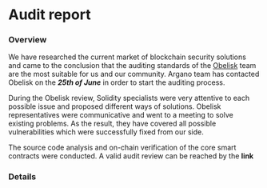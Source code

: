 # Audit report

### Overview

We have researched the current market of blockchain security solutions and came to the conclusion that the auditing standards of the [Obelisk](https://obeliskauditing.com/) team are the most suitable for us and our community. Argano team has contacted Obelisk on the _**25th of June**_ in order to start the auditing process.

During the Obelisk review, Solidity specialists were very attentive to each possible issue and proposed different ways of solutions. Obelisk representatives were communicative and went to a meeting to solve existing problems. As the result, they have covered all possible vulnerabilities which were successfully fixed from our side.  
  
The source code analysis and on-chain verification of the core smart contracts were conducted. A valid audit review can be reached by the **link**

### **Details**  

